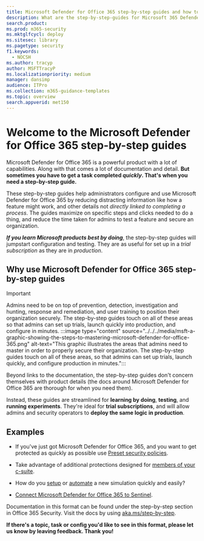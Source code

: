 ```yaml
---
title: Microsoft Defender for Office 365 step-by-step guides and how to use them 
description: What are the step-by-step-guides for Microsoft 365 Defender for Office 365? See *only the steps needed to complete a task* and set up features. Information for use in trial subscriptions and production. Guidance designed to minimise information overload and speed up your configuration and use.
search.product: 
ms.prod: m365-security
ms.mktglfcycl: deploy
ms.sitesec: library
ms.pagetype: security
f1.keywords: 
  - NOCSH
ms.author: tracyp
author: MSFTTracyP
ms.localizationpriority: medium
manager: dansimp
audience: ITPro
ms.collection: m365-guidance-templates
ms.topic: overview
search.appverid: met150
---
```


# Welcome to the Microsoft Defender for Office 365 step-by-step guides

Microsoft Defender for Office 365 is a powerful product with a lot of capabilities. Along with that comes a lot of documentation and detail. **But sometimes you have to get a task completed *quickly*. That's when you need a step-by-step guide.**

These step-by-step guides help administrators configure and use Microsoft Defender for Office 365 by reducing distracting information like how a feature might work, and other details not *directly linked to completing a process*. The guides maximize on specific steps and clicks needed to do a thing, and reduce the time taken for admins to test a feature and secure an organization.

***If you learn Microsoft products best by doing***, the step-by-step guides will jumpstart configuration and testing. They are as useful for set up in a *trial subscription* as they are in *production*.

## Why use Microsoft Defender for Office 365 step-by-step guides

> [!IMPORTANT]
> Admins need to be on top of prevention, detection, investigation and hunting, response and remediation, and user training to position their organization securely. The step-by-step guides touch on all of these areas so that admins can set up trials, launch quickly into production, and configure in minutes.
>:::image type="content" source="../../../media/msft-a-graphic-showing-the-steps-to-mastering-microsoft-defender-for-office-365.png" alt-text="This graphic illustrates the areas that admins need to master in order to properly secure their organization. The step-by-step guides touch on all of these areas, so that admins can set up trials, launch quickly, and configure production in minutes.":::

Beyond links to the documentation, the step-by-step guides don't concern themselves with product details (the docs around Microsoft Defender for Office 365 are thorough for when you need them). 

Instead, these guides are streamlined for **learning by doing**, **testing**, and **running experiments**. They're ideal for **trial subscriptions**, and will allow admins and security operators to **deploy the same logic in production**.

## Examples

- If you've just got Microsoft Defender for Office 365, and you want to get protected as quickly as possible use [Preset security policies](ensuring-you-always-have-the-optimal-security-controls-with-preset-security-policies.md).

- Take advantage of additional protections designed for [members of your c-suite](protect-your-c-suite-with-priority-account-protection.md).

- How do you [setup](how-to-run-attack-simulations-for-your-team.md) or [automate](how-to-setup-attack-simulation-training-for-automated-attacks-and-training.md) a new simulation quickly and easily?

- [Connect Microsoft Defender for Office 365 to Sentinel](connect-microsoft-defender-for-office-365-to-microsoft-sentinel.md).

Documentation in this format can be found under the step-by-step section in Office 365 Security. Visit the docs by using [aka.ms/step-by-step](https://aka.ms/step-by-step).

**If there's a topic, task or config you'd like to see in this format, please let us know by leaving feedback. Thank you!**
